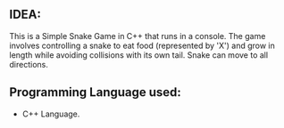 ## IDEA:
This is a Simple Snake Game  in C++ that runs in a console. The game involves controlling a snake to eat food (represented by 'X') and grow in length while avoiding collisions with its own tail. 
Snake can move to all directions. 
## Programming Language used:
- C++ Language.
